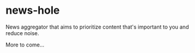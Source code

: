 # news-hole
News aggregator that aims to prioritize content that's important to you and reduce noise.

More to come...
